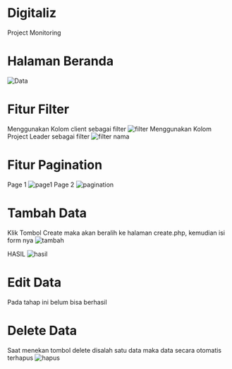 # Digitaliz
Project Monitoring

# Halaman Beranda
![Data](https://user-images.githubusercontent.com/99313361/179355481-abef5578-a55d-44c0-963d-417d558585dd.JPG)

# Fitur Filter
Menggunakan Kolom client sebagai filter
![filter](https://user-images.githubusercontent.com/99313361/179355808-c98eb9f5-b8fe-4239-95d1-8a06c6c94e28.JPG)
Menggunakan Kolom Project Leader sebagai filter
![filter nama](https://user-images.githubusercontent.com/99313361/179356452-eac42c4a-48d6-4bed-9986-2ccd8ccda6ee.JPG)

# Fitur Pagination
Page 1
![page1](https://user-images.githubusercontent.com/99313361/179356294-ed4aa1ee-b48c-41d6-9681-5ad80905be1e.JPG)
Page 2
![pagination](https://user-images.githubusercontent.com/99313361/179355841-58b893fd-5b97-46c1-8fa2-85868f109ad0.JPG)

# Tambah Data
Klik Tombol Create maka akan beralih ke halaman create.php, kemudian isi form nya
![tambah](https://user-images.githubusercontent.com/99313361/179355973-c77500cc-7c2f-435c-a1ac-81f4a518bff5.JPG)

HASIL
![hasil](https://user-images.githubusercontent.com/99313361/179356003-b36556b4-37f1-4c8c-8ce9-ca3a091ee3e3.JPG)

# Edit Data
Pada tahap ini belum bisa berhasil

# Delete Data
Saat menekan tombol delete disalah satu data maka data secara otomatis terhapus
![hapus](https://user-images.githubusercontent.com/99313361/179356093-168d7013-08a9-46e3-9fbe-4b1b45918b9e.JPG)


